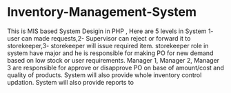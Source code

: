 # Inventory-Management-System
This is MIS based System Desigin in PHP , Here are 5 levels in System 1- user can made requests,2- Supervisor can reject or forward it to storekeeper,3- storekeeper will issue required item.  storekeeper role in system have major and he is responsible for making PO for new demand based on low stock or user requirements. Manager 1, Manager 2, Manager 3 are responsible for approve or disapprove PO on base of amount/cost and quality of products.  System will also provide whole inventory control updation. System will also provide reports to 
